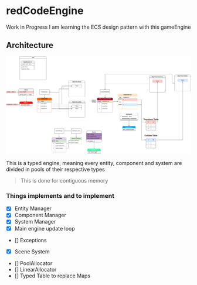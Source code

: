 # redCodeEngine
Work in Progress
I am learning the ECS design pattern with this gameEngine

## Architecture
![alt text](ECS_Architecture.png)

This is a typed engine, meaning every entity, component and system are divided in pools of their respective types
>This is done for contiguous memory

### Things implements and to implement
- [x] Entity Manager
- [x] Component Manager
- [x] System Manager
- [x] Main engine update loop
- [] Exceptions
- [x] Scene System
- [] PoolAllocator
- [] LinearAllocator
- [] Typed Table to replace Maps
